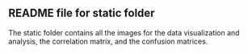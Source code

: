 ## README file for static folder
The static folder contains all the images for the data visualization and analysis, the correlation matrix, and the confusion matrices. 
